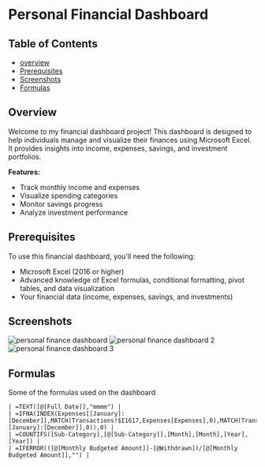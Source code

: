 # Personal Financial Dashboard

## Table of Contents

- [overview](#overview)
- [Prerequisites](#prerequisites)
- [Screenshots](#screenshots)
- [Formulas](#formulas)


## Overview

Welcome to my financial dashboard project! This dashboard is designed to help individuals manage and visualize their finances using Microsoft Excel. It provides insights into income, expenses, savings, and investment portfolios.

**Features:**
- Track monthly income and expenses
- Visualize spending categories
- Monitor savings progress
- Analyze investment performance

## Prerequisites

To use this financial dashboard, you'll need the following:

- Microsoft Excel (2016 or higher)
- Advanced knowledge of Excel formulas, conditional formatting, pivot tables, and data visualization
- Your financial data (income, expenses, savings, and investments)

## Screenshots

![personal finance dashboard](https://github.com/thuku-tmn/Martin-Thuku-Njau_portfolio/assets/154747025/d5a3dad5-2181-46c0-b0cd-61b4707a45b0)
![personal finance dashboard 2](https://github.com/thuku-tmn/Martin-Thuku-Njau_portfolio/assets/154747025/f65f3f49-a2a9-4d50-bfb8-bcc3a16af58e)
![personal finance dashboard 3](https://github.com/thuku-tmn/Martin-Thuku-Njau_portfolio/assets/154747025/39790e97-3324-4dc2-850c-de48b92fc580)

## Formulas

Some of the formulas used on the dashboard

```
| =TEXT([@[Full Date]],"mmmm") |
| =IFNA(INDEX(Expenses[[January]:[December]],MATCH(Transactions!$I1617,Expenses[Expenses],0),MATCH(Transactions!$B1617,Expenses[[#Headers],[January]:[December]],0)),0) |
| =COUNTIFS([Sub-Category],[@[Sub-Category]],[Month],[Month],[Year],[Year]) |
| =IFERROR(([@[Monthly Budgeted Amount]]-[@Withdrawn])/[@[Monthly Budgeted Amount]],"") |


